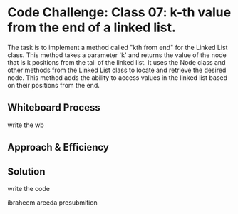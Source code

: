 # Code Challenge: Class 07: k-th value from the end of a linked list.
The task is to implement a method called "kth from end" for the Linked List class. This method takes a parameter 'k' and returns the value of the node that is k positions from the tail of the linked list. It uses the Node class and other methods from the Linked List class to locate and retrieve the desired node. This method adds the ability to access values in the linked list based on their positions from the end.

## Whiteboard Process
write the wb

## Approach & Efficiency
<!-- What approach did you take? Why? What is the Big O space/time for this approach? -->

## Solution
write the code 

ibraheem areeda
presubmition 
